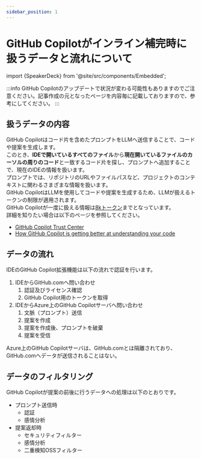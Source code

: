 ```yaml
---
sidebar_position: 1
---
```


# GitHub Copilotがインライン補完時に扱うデータと流れについて

import {SpeakerDeck} from '@site/src/components/Embedded';

:::info
GitHub Copilotのアップデートで状況が変わる可能性もありますのでご注意ください。記事作成の元となったページを内容毎に記載しておりますので、参考にしてください。
:::

## 扱うデータの内容

GitHub Copilotはコード片を含めたプロンプトをLLMへ送信することで、コードや提案を生成します。<br/>
このとき、**IDEで開いているすべてのファイル**から**現在開いているファイルのカーソルの周りのコード**と一致するコード片を探し、プロンプトへ追加することで、現在のIDEの情報を扱います。<br/>
プロンプトでは、リポジトリのURLやファイルパスなど、プロジェクトのコンテキストに関わるさまざまな情報を扱います。<br/>
GitHub CopilotはLLMを使用してコードや提案を生成するため、LLMが扱えるトークンの制限が適用されます。<br/>
GitHub Copilotが一度に扱える情報は[8kトークン](https://github.blog/changelog/2023-08-28-github-copilot-august-28th-update/#expanding-copilots-context-window-to-8k)までとなっています。<br/>
詳細を知りたい場合は以下のページを参照してください。

- [GitHub Copilot Trust Center](https://resources.github.com/copilot-trust-center/)
- [How GitHub Copilot is getting better at understanding your code](https://github.blog/2023-05-17-how-github-copilot-is-getting-better-at-understanding-your-code/)

## データの流れ

IDEのGitHub Copilot拡張機能は以下の流れで認証を行います。

1. IDEからGitHub.comへ問い合わせ
    1. 認証及びライセンス確認
    2. GitHub Copilot用のトークンを取得
2. IDEからAzure上のGitHub Copilotサーバへ問い合わせ
    1. 文脈（プロンプト）送信
    2. 提案を作成
    3. 提案を作成後、プロンプトを破棄
    4. 提案を受信

<SpeakerDeck slideId="f929233fe19549e2b32d73f5b545eb47" page={8} />

Azure上のGitHub Copilotサーバは、GitHub.comとは隔離されており、GitHub.comへデータが送信されることはない。

## データのフィルタリング

GitHub Copilotが提案の前後に行うデータへの処理は以下のとおりです。

- プロンプト送信時
  - 認証
  - 感情分析
- 提案返却時
  - セキュリティフィルター
  - 感情分析
  - 二重検知OSSフィルター

<SpeakerDeck slideId="f929233fe19549e2b32d73f5b545eb47" page={9} />
